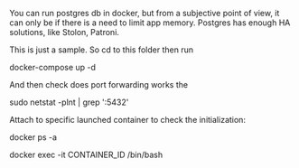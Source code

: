 You can run postgres db in docker, but from a subjective point of view, it can only be if there is a need to limit app memory.
Postgres has enough HA solutions, like Stolon, Patroni.

This is just a sample. So cd to this folder then run

docker-compose up -d

And then check does port forwarding works the

sudo netstat -plnt | grep ':5432'

Attach to specific launched container to check the initialization: 

docker ps -a

docker exec -it CONTAINER_ID /bin/bash
